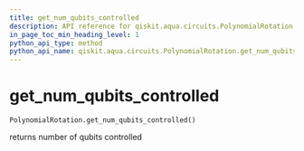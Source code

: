 ```yaml
---
title: get_num_qubits_controlled
description: API reference for qiskit.aqua.circuits.PolynomialRotation.get_num_qubits_controlled
in_page_toc_min_heading_level: 1
python_api_type: method
python_api_name: qiskit.aqua.circuits.PolynomialRotation.get_num_qubits_controlled
---
```


# get\_num\_qubits\_controlled

<span id="qiskit.aqua.circuits.PolynomialRotation.get_num_qubits_controlled" />

`PolynomialRotation.get_num_qubits_controlled()`

returns number of qubits controlled

